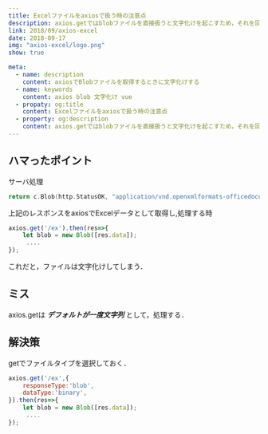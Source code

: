 ```yaml
---
title: Excelファイルをaxiosで扱う時の注意点
description: axios.getではblobファイルを直接扱うと文字化けを起こすため，それを回避する必要があります．
link: 2018/09/axios-excel
date: 2018-09-17
img: "axios-excel/logo.png"
show: true

meta:
  - name: description
    content: axiosでBlobファイルを取得するときに文字化けする
  - name: keywords
    content: axios blob 文字化け vue
  - propaty: og:title
    content: Excelファイルをaxiosで扱う時の注意点
  - property: og:description
    content: axios.getではblobファイルを直接扱うと文字化けを起こすため，それを回避する必要があります．
---
```

## ハマったポイント

サーバ処理

```go
return c.Blob(http.StatusOK, "application/vnd.openxmlformats-officedocument.spreadsheetml.sheet", buf.Bytes())
```

上記のレスポンスをaxiosでExcelデータとして取得し,処理する時

```js
axios.get('/ex').then(res=>{
    let blob = new Blob([res.data]);
     ....
});
```

これだと，ファイルは文字化けしてしまう．

## ミス
axios.getは ***デフォルトが一度文字列*** として，処理する．

## 解決策
getでファイルタイプを選択しておく．

```js
axios.get('/ex',{
    responseType:'blob',
    dataType:'binary',
}).then(res=>{
    let blob = new Blob([res.data]);
     ....
});
```
